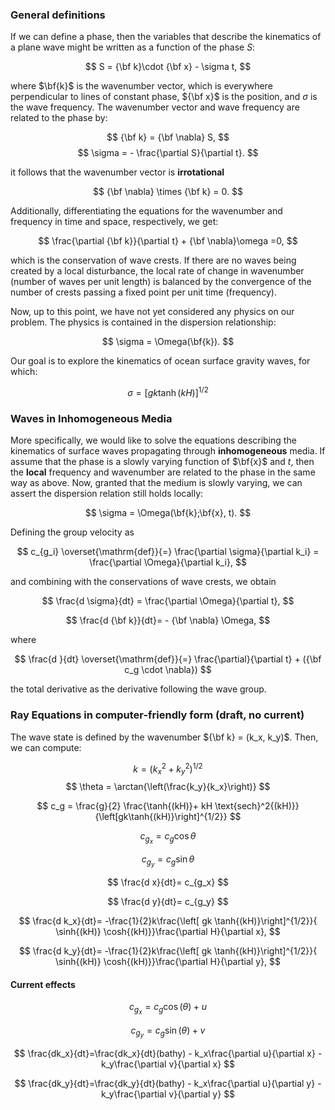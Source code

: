 ### General definitions
If we can define a phase, then the variables that describe the kinematics of a plane wave might be written as a function of the phase $S$:

$$
S = {\bf k}\cdot {\bf x} - \sigma t,
$$

where $\bf{k}$ is the wavenumber vector, which is everywhere perpendicular to lines of constant phase, ${\bf x}$ is the position, and $\sigma$ is the wave frequency.  The wavenumber vector and wave frequency are related to the phase by:

$$
{\bf k} = {\bf \nabla} S,
$$
$$
\sigma = - \frac{\partial S}{\partial t}.
$$

it follows that the wavenumber vector is **irrotational**

$$
{\bf \nabla} \times {\bf k} = 0.
$$

Additionally, differentiating the equations for the wavenumber and frequency in time and space, respectively, we get:

$$
\frac{\partial {\bf k}}{\partial t} + {\bf \nabla}\omega =0,
$$

which is the conservation of wave crests. If there are no waves being created by a local disturbance, the local rate of change in wavenumber (number of waves per unit length) is balanced by the convergence of the number of crests passing a fixed point per unit time (frequency).


Now, up to this point, we have not yet considered any physics on our problem. The physics is contained in the dispersion relationship: 

$$
\sigma = \Omega(\bf{k}).
$$

Our goal is to explore the kinematics of ocean surface gravity waves, for which:

$$
\sigma = [gk\tanh{(kH)}]^{1/2}
$$

###   Waves in Inhomogeneous Media
More specifically, we would like to solve the equations describing the kinematics of surface waves propagating through **inhomogeneous** media. If assume that the phase is a slowly varying function of $\bf{x}$ and $t$, then the **local** frequency and wavenumber are related to the phase in the same way as above. Now, granted that the medium is slowly varying, we can assert the dispersion relation still holds locally:

$$
\sigma = \Omega(\bf{k};\bf{x}, t).
$$

Defining the group velocity as 

$$
c_{g_i} \overset{\mathrm{def}}{=} \frac{\partial \sigma}{\partial k_i} = \frac{\partial \Omega}{\partial k_i}, 
$$

and combining with the conservations of wave crests, we obtain

$$
\frac{d \sigma}{dt}  = \frac{\partial \Omega}{\partial t},
$$

$$
\frac{d {\bf k}}{dt}= - {\bf \nabla} \Omega,
$$

where

$$
\frac{d }{dt} \overset{\mathrm{def}}{=} \frac{\partial}{\partial t} + ({\bf c_g \cdot \nabla})
$$

the total derivative as the derivative following the wave group.

### Ray Equations in computer-friendly form (draft, no current)

The wave state is defined by the wavenumber ${\bf k} = (k_x, k_y)$. Then, we can compute:

$$
k = (k_x^2 + k_y^2)^{1/2}
$$
$$
\theta = \arctan{\left(\frac{k_y}{k_x}\right)}
$$

$$
c_g = \frac{g}{2} \frac{\tanh{(kH)}+ kH \text{sech}^2{(kH)}}{\left[gk\tanh{(kH)}\right]^{1/2}}
$$

$$
c_{g_x} = c_g \cos{\theta}
$$

$$
c_{g_y} = c_g \sin{\theta}
$$

$$
\frac{d x}{dt}= c_{g_x}
$$


$$
\frac{d y}{dt}= c_{g_y}
$$

$$
\frac{d k_x}{dt}=  -\frac{1}{2}k\frac{\left[ gk \tanh{(kH)}\right]^{1/2}}{ \sinh{(kH)} \cosh{(kH)}}\frac{\partial H}{\partial x},
$$

$$
\frac{d k_y}{dt}= -\frac{1}{2}k\frac{\left[ gk \tanh{(kH)}\right]^{1/2}}{ \sinh{(kH)} \cosh{(kH)}}\frac{\partial H}{\partial y},
$$

#### Current effects
$$
c_{g_x} = c_g  \cos(\theta) + u
$$

$$
c_{g_y} = c_g  \sin(\theta) + v
$$

$$
\frac{dk_x}{dt}=\frac{dk_x}{dt}(bathy) - k_x\frac{\partial u}{\partial x} - k_y\frac{\partial v}{\partial x}
$$

$$
\frac{dk_y}{dt}=\frac{dk_y}{dt}(bathy) - k_x\frac{\partial u}{\partial y} - k_y\frac{\partial v}{\partial y}
$$
